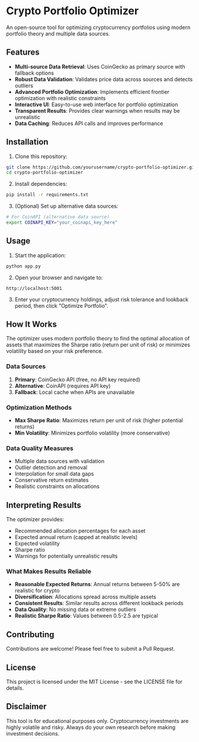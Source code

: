 # Crypto Portfolio Optimizer

An open-source tool for optimizing cryptocurrency portfolios using modern portfolio theory and multiple data sources.

## Features

- **Multi-source Data Retrieval**: Uses CoinGecko as primary source with fallback options
- **Robust Data Validation**: Validates price data across sources and detects outliers
- **Advanced Portfolio Optimization**: Implements efficient frontier optimization with realistic constraints
- **Interactive UI**: Easy-to-use web interface for portfolio optimization
- **Transparent Results**: Provides clear warnings when results may be unrealistic
- **Data Caching**: Reduces API calls and improves performance

## Installation

1. Clone this repository:
```bash
git clone https://github.com/yourusername/crypto-portfolio-optimizer.git
cd crypto-portfolio-optimizer
```

2. Install dependencies:
```bash
pip install -r requirements.txt
```

3. (Optional) Set up alternative data sources:
```bash
# For CoinAPI (alternative data source)
export COINAPI_KEY="your_coinapi_key_here"
```

## Usage

1. Start the application:
```bash
python app.py
```

2. Open your browser and navigate to:
```
http://localhost:5001
```

3. Enter your cryptocurrency holdings, adjust risk tolerance and lookback period, then click "Optimize Portfolio".

## How It Works

The optimizer uses modern portfolio theory to find the optimal allocation of assets that maximizes the Sharpe ratio (return per unit of risk) or minimizes volatility based on your risk preference.

### Data Sources

1. **Primary**: CoinGecko API (free, no API key required)
2. **Alternative**: CoinAPI (requires API key)
3. **Fallback**: Local cache when APIs are unavailable

### Optimization Methods

- **Max Sharpe Ratio**: Maximizes return per unit of risk (higher potential returns)
- **Min Volatility**: Minimizes portfolio volatility (more conservative)

### Data Quality Measures

- Multiple data sources with validation
- Outlier detection and removal
- Interpolation for small data gaps
- Conservative return estimates
- Realistic constraints on allocations

## Interpreting Results

The optimizer provides:
- Recommended allocation percentages for each asset
- Expected annual return (capped at realistic levels)
- Expected volatility
- Sharpe ratio
- Warnings for potentially unrealistic results

### What Makes Results Reliable

- **Reasonable Expected Returns**: Annual returns between 5-50% are realistic for crypto
- **Diversification**: Allocations spread across multiple assets
- **Consistent Results**: Similar results across different lookback periods
- **Data Quality**: No missing data or extreme outliers
- **Realistic Sharpe Ratio**: Values between 0.5-2.5 are typical

## Contributing

Contributions are welcome! Please feel free to submit a Pull Request.

## License

This project is licensed under the MIT License - see the LICENSE file for details.

## Disclaimer

This tool is for educational purposes only. Cryptocurrency investments are highly volatile and risky. Always do your own research before making investment decisions.

